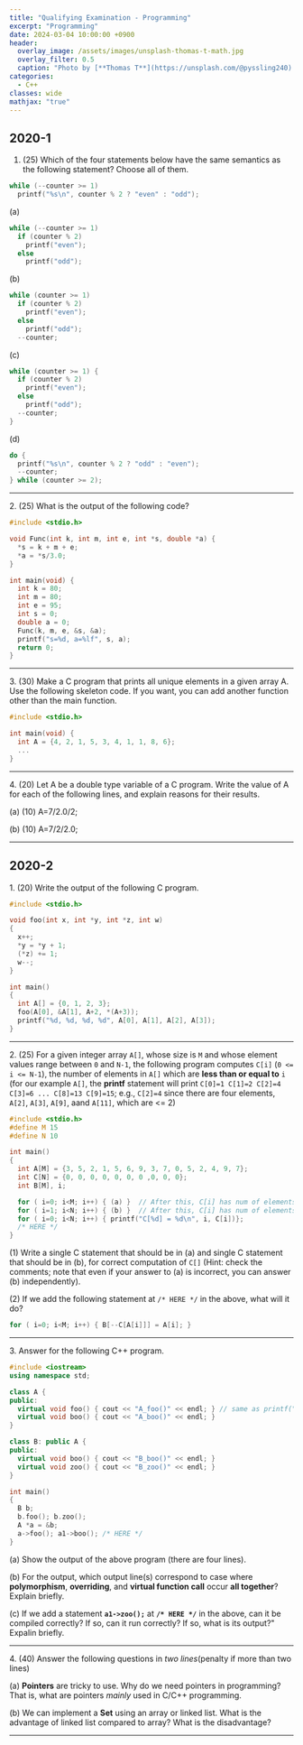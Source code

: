 ```yaml
---
title: "Qualifying Examination - Programming"
excerpt: "Programming"
date: 2024-03-04 10:00:00 +0900
header:
  overlay_image: /assets/images/unsplash-thomas-t-math.jpg
  overlay_filter: 0.5
  caption: "Photo by [**Thomas T**](https://unsplash.com/@pyssling240) on [**Unsplash**](https://unsplash.com/)"
categories:
  - C++
classes: wide
mathjax: "true"
---
```


## 2020-1

1. (25) Which of the four statements below have the same semantics as the following statement? Choose all of them.  

```cpp
while (--counter >= 1)
  printf("%s\n", counter % 2 ? "even" : "odd");
```

(a)

```cpp
while (--counter >= 1)
  if (counter % 2)
    printf("even");
  else
    printf("odd");
```

(b)  

```cpp
while (counter >= 1)
  if (counter % 2)
    printf("even");
  else
    printf("odd");
  --counter;
```

(c)

```cpp
while (counter >= 1) {
  if (counter % 2)
    printf("even");
  else
    printf("odd");
  --counter;
}
```

(d)

```cpp
do {
  printf("%s\n", counter % 2 ? "odd" : "even");
  --counter;
} while (counter >= 2);
```

----------

2\. (25) What is the output of the following code?

```cpp
#include <stdio.h>

void Func(int k, int m, int e, int *s, double *a) {
  *s = k + m + e;
  *a = *s/3.0;
}

int main(void) {
  int k = 80;
  int m = 80;
  int e = 95;
  int s = 0;
  double a = 0;
  Func(k, m, e, &s, &a);
  printf("s=%d, a=%lf", s, a);
  return 0;
}
```

----------

3\. (30) Make a C program that prints all unique elements in a given array A. Use the following skeleton code. If you want, you can add another function other than the main function.  

```cpp
#include <stdio.h>

int main(void) {
  int A = {4, 2, 1, 5, 3, 4, 1, 1, 8, 6};
  ...
}
```

----------

4\. (20) Let A be a double type variable of a C program. Write the value of A for each of the following lines, and explain reasons for their results.  

(a) (10) A=7/2.0/2;  

(b) (10) A=7/2/2.0;  

----------

## 2020-2

1\. (20) Write the output of the following C program.  

```cpp
#include <stdio.h>

void foo(int x, int *y, int *z, int w)
{
  x++;
  *y = *y + 1;
  (*z) += 1;
  w--;
}

int main()
{
  int A[] = {0, 1, 2, 3};
  foo(A[0], &A[1], A+2, *(A+3));
  printf("%d, %d, %d, %d", A[0], A[1], A[2], A[3]);
}
```

----------

2\. (25) For a given integer array `A[]`, whose size is `M` and whose element values range between `0` and `N-1`, the following program computes `C[i]` (`0 <= i <= N-1`), the number of elements in `A[]` which are **less than or equal to** `i` (for our example `A[]`, the **printf** statement will print `C[0]=1 C[1]=2 C[2]=4 C[3]=6 ... C[8]=13 C[9]=15`; e.g., `C[2]=4` since there are four elements, `A[2]`, `A[3]`, `A[9]`, aand `A[11]`, which are <= 2)  

```cpp
#include <stdio.h>
#define M 15
#define N 10

int main() 
{
  int A[M] = {3, 5, 2, 1, 5, 6, 9, 3, 7, 0, 5, 2, 4, 9, 7};
  int C[N] = {0, 0, 0, 0, 0, 0, 0 ,0, 0, 0};
  int B[M], i;

  for ( i=0; i<M; i++) { (a) }  // After this, C[i] has num of elements in A[] equal to i
  for ( i=1; i<N; i++) { (b) }  // After this, C[i] has num of elements in A[] <= i
  for ( i=0; i<N; i++) { printf("C[%d] = %d\n", i, C[i])};
  /* HERE */
}
```

(1) Write a single C statement that should be in (a) and single C statement that should be in (b), for correct computation of `C[]` (Hint: check the comments; note that even if your answer to (a) is incorrect, you can answer (b) independently).  

(2) If we add the following statement at `/* HERE */` in the above, what will it do?

```cpp
for ( i=0; i<M; i++) { B[--C[A[i]]] = A[i]; }
```

----------

3\. Answer for the following C++ program.  

```cpp
#include <iostream>
using namespace std;

class A {
public:
  virtual void foo() { cout << "A_foo()" << endl; } // same as printf("A_foo()\n": in C
  virtual void boo() { cout << "A_boo()" << endl; }
}

class B: public A {
public:
  virtual void boo() { cout << "B_boo()" << endl; }
  virtual void zoo() { cout << "B_zoo()" << endl; }
}

int main()
{
  B b;
  b.foo(); b.zoo();
  A *a = &b;
  a->foo(); a1->boo(); /* HERE */
}
```

(a) Show the output of the above program (there are four lines).  

(b) For the output, which output line(s) correspond to case where **polymorphism**, **overriding**, and **virtual function call** occur **all together**? Explain briefly.  

(c) If we add a statement **`a1->zoo();`** at **`/* HERE */`** in the above, can it be compiled correctly? If so, can it run correctly? If so, what is its output?" Expalin briefly.  

----------

4\. (40) Answer the following questions in *two lines*(penalty if more than two lines)  

(a) **Pointers** are tricky to use. Why do we need pointers in programming? That is, what are pointers *mainly* used in C/C++ programming.  

(b) We can implement a **Set** using an array or linked list. What is the advantage of linked list compared to array? What is the disadvantage?  

----------

